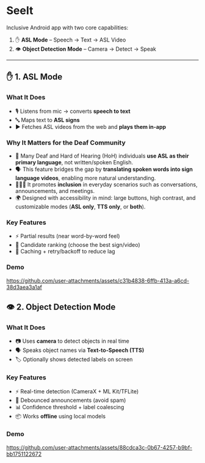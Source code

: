 # SeeIt

Inclusive Android app with two core capabilities:  

1. ✋ **ASL Mode** – Speech → Text → ASL Video  
2. 👁️ **Object Detection Mode** – Camera → Detect → Speak  

---

## ✋ 1. ASL Mode  

### What It Does  
- 🎙️ Listens from mic → converts **speech to text**  
- 🔤 Maps text to **ASL signs**  
- ▶️ Fetches ASL videos from the web and **plays them in-app**  

### Why It Matters for the Deaf Community  
- 🤟 Many Deaf and Hard of Hearing (HoH) individuals **use ASL as their primary language**, not written/spoken English.  
- 🗣️ This feature bridges the gap by **translating spoken words into sign language videos**, enabling more natural understanding.  
- 🧑‍🤝‍🧑 It promotes **inclusion** in everyday scenarios such as conversations, announcements, and meetings.  
- 🌍 Designed with accessibility in mind: large buttons, high contrast, and customizable modes (**ASL only**, **TTS only**, or **both**).  

### Key Features  
- ⚡ Partial results (near word-by-word feel)  
- 🎯 Candidate ranking (choose the best sign/video)  
- 🔄 Caching + retry/backoff to reduce lag  

### Demo  

https://github.com/user-attachments/assets/c31b4838-6ffb-413a-a6cd-38d3aea3a1af

## 👁️ 2. Object Detection Mode  

### What It Does  
- 📷 Uses **camera** to detect objects in real time  
- 🗣️ Speaks object names via **Text-to-Speech (TTS)**  
- 🏷️ Optionally shows detected labels on screen  

### Key Features  
- ⚡ Real-time detection (CameraX + ML Kit/TFLite)  
- 🔕 Debounced announcements (avoid spam)  
- 📊 Confidence threshold + label coalescing  
- 📦 Works **offline** using local models  

### Demo  
https://github.com/user-attachments/assets/88cdca3c-0b67-4257-b9bf-bb1751122672





